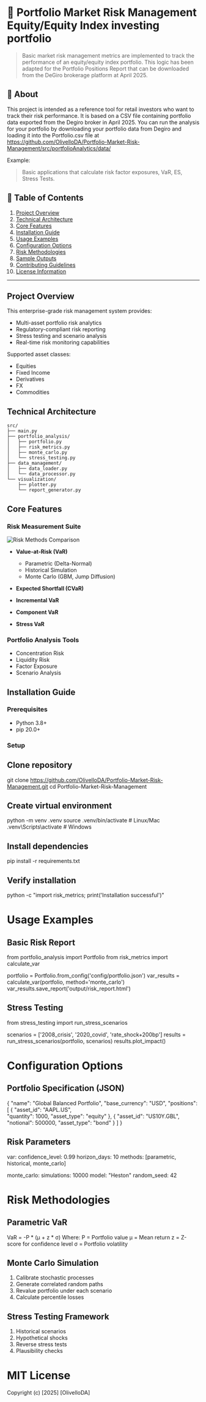 # 📌 Portfolio Market Risk Management Equity/Equity Index investing portfolio

> Basic market risk management metrics are implemented to track the performance of an equity/equity index portfolio. This logic has been adapted for the Portfolio Positions Report that can be downloaded from the DeGiro brokerage platform at April 2025.
>
## 📖 About

This project is intended as a reference tool for retail investors who want to track their risk performance. It is based on a CSV file containing portfolio data exported from the Degiro broker in April 2025. You can run the analysis for your portfolio by downloading your portfolio data from Degiro and loading it into the Portfolio.csv file at https://github.com/OlivelloDA/Portfolio-Market-Risk-Management/src/portfolioAnalytics/data/

Example:
> Basic applications that calculate risk factor exposures, VaR, ES, Stress Tests.


## 🧠 Table of Contents
1. [Project Overview](#project-overview)
2. [Technical Architecture](#technical-architecture)
3. [Core Features](#core-features)
4. [Installation Guide](#installation-guide)
5. [Usage Examples](#usage-examples)
6. [Configuration Options](#configuration-options)
7. [Risk Methodologies](#risk-methodologies)
8. [Sample Outputs](#sample-outputs)
9. [Contributing Guidelines](#contributing-guidelines)
10. [License Information](#license-information)

---

## Project Overview

This enterprise-grade risk management system provides:
- Multi-asset portfolio risk analytics
- Regulatory-compliant risk reporting
- Stress testing and scenario analysis
- Real-time risk monitoring capabilities

Supported asset classes:
- Equities
- Fixed Income
- Derivatives
- FX
- Commodities

## Technical Architecture
```text
src/
├── main.py
├── portfolio_analysis/
│   ├── portfolio.py
│   ├── risk_metrics.py
│   ├── monte_carlo.py
│   └── stress_testing.py
├── data_management/
│   ├── data_loader.py
│   └── data_processor.py
└── visualization/
    ├── plotter.py
    └── report_generator.py
```

## Core Features

### Risk Measurement Suite
![Risk Methods Comparison](images/risk_methods.png)

- **Value-at-Risk (VaR)**
  - Parametric (Delta-Normal)
  - Historical Simulation
  - Monte Carlo (GBM, Jump Diffusion)
  
- **Expected Shortfall (CVaR)**
- **Incremental VaR**
- **Component VaR**
- **Stress VaR**

### Portfolio Analysis Tools
- Concentration Risk
- Liquidity Risk
- Factor Exposure
- Scenario Analysis

## Installation Guide

### Prerequisites
- Python 3.8+
- pip 20.0+

### Setup

## Clone repository
git clone https://github.com/OlivelloDA/Portfolio-Market-Risk-Management.git
cd Portfolio-Market-Risk-Management

## Create virtual environment
python -m venv .venv
source .venv/bin/activate  # Linux/Mac
.venv\Scripts\activate     # Windows

## Install dependencies
pip install -r requirements.txt

## Verify installation
python -c "import risk_metrics; print('Installation successful')"

# Usage Examples

## Basic Risk Report

from portfolio_analysis import Portfolio
from risk_metrics import calculate_var

portfolio = Portfolio.from_config('config/portfolio.json')
var_results = calculate_var(portfolio, method='monte_carlo')
var_results.save_report('output/risk_report.html')

## Stress Testing

from stress_testing import run_stress_scenarios

scenarios = ['2008_crisis', '2020_covid', 'rate_shock+200bp']
results = run_stress_scenarios(portfolio, scenarios)
results.plot_impact()

# Configuration Options

## Portfolio Specification (JSON)
{
  "name": "Global Balanced Portfolio",
  "base_currency": "USD",
  "positions": [
    {
      "asset_id": "AAPL.US",  
      "quantity": 1000,
      "asset_type": "equity"
    },
    {
      "asset_id": "US10Y.GBL",
      "notional": 500000,
      "asset_type": "bond"
    }
  ]
}

## Risk Parameters

var:
  confidence_level: 0.99
  horizon_days: 10
  methods: [parametric, historical, monte_carlo]

monte_carlo:
  simulations: 10000
  model: "Heston"
  random_seed: 42

# Risk Methodologies
## Parametric VaR

VaR = -P * (μ + z * σ)
Where:
P = Portfolio value
μ = Mean return
z = Z-score for confidence level
σ = Portfolio volatility

## Monte Carlo Simulation

1. Calibrate stochastic processes
2. Generate correlated random paths
3. Revalue portfolio under each scenario
4. Calculate percentile losses

## Stress Testing Framework

1. Historical scenarios
2. Hypothetical shocks
3. Reverse stress tests
4. Plausibility checks

# MIT License
Copyright (c) [2025] [OlivelloDA]




